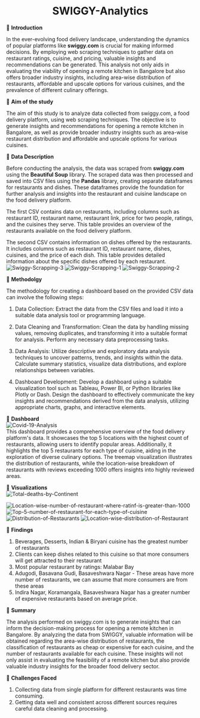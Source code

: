 <h1 align="center" >SWIGGY-Analytics</h1>
                                              
🔘 **Introduction**

In the ever-evolving food delivery landscape, understanding the dynamics of popular platforms like **swiggy.com** is crucial for making informed decisions. By employing web scraping techniques to gather data on restaurant ratings, cuisine, and pricing, valuable insights and recommendations can be generated. This analysis not only aids in evaluating the viability of opening a remote kitchen in Bangalore but also offers broader industry insights, including area-wise distribution of restaurants, affordable and upscale options for various cuisines, and the prevalence of different culinary offerings.

🔘 **Aim of the study**

The aim of this study is to analyze data collected from swiggy.com, a food delivery platform, using web scraping techniques. The objective is to generate insights and recommendations for opening a remote kitchen in Bangalore, as well as provide broader industry insights such as area-wise restaurant distribution and affordable and upscale options for various cuisines.

🔘 **Data Description**

Before conducting the analysis, the data was scraped from **swiggy.com** using the **Beautiful Soup** library. The scraped data was then processed and saved into CSV files using the **Pandas** library, creating separate dataframes for restaurants and dishes. These dataframes provide the foundation for further analysis and insights into the restaurant and cuisine landscape on the food delivery platform.

The first CSV contains data on restaurants, including columns such as restaurant ID, restaurant name, restaurant link, price for two people, ratings, and the cuisines they serve. This table provides an overview of the restaurants available on the food delivery platform.

The second CSV contains information on dishes offered by the restaurants. It includes columns such as restaurant ID, restaurant name, dishes, cuisines, and the price of each dish. This table provides detailed information about the specific dishes offered by each restaurant.
<br>
<img src="https://i.ibb.co/X233D0g/Swiggy-Scrapping-3.png" alt="Swiggy-Scrapping-3" border="0">
<img src="https://i.ibb.co/Yb5FgnT/Swiggy-Scrapping-1.png" alt="Swiggy-Scrapping-1" border="0">
<img src="https://i.ibb.co/mDspsNG/Swiggy-Scrapping-2.png" alt="Swiggy-Scrapping-2" border="0">

🔘 **Methodolgy**

The methodology for creating a dashboard based on the provided CSV data can involve the following steps:

1. Data Collection: Extract the data from the CSV files and load it into a suitable data analysis tool or programming language.

2. Data Cleaning and Transformation: Clean the data by handling missing values, removing duplicates, and transforming it into a suitable format for analysis. Perform any necessary data preprocessing tasks.

3. Data Analysis: Utilize descriptive and exploratory data analysis techniques to uncover patterns, trends, and insights within the data. Calculate summary statistics, visualize data distributions, and explore relationships between variables.

4. Dashboard Development: Develop a dashboard using a suitable visualization tool such as Tableau, Power BI, or Python libraries like Plotly or Dash. Design the dashboard to effectively communicate the key insights and recommendations derived from the data analysis, utilizing appropriate charts, graphs, and interactive elements.

🔘 **Dashboard**<br>
<img src="https://i.ibb.co/56g5TYJ/Covid-19-Analysis.png" alt="Covid-19-Analysis" border="0"><br>
This dashboard provides a comprehensive overview of the food delivery platform's data. It showcases the top 5 locations with the highest count of restaurants, allowing users to identify popular areas. Additionally, it highlights the top 5 restaurants for each type of cuisine, aiding in the exploration of diverse culinary options. The treemap visualization illustrates the distribution of restaurants, while the location-wise breakdown of restaurants with reviews exceeding 1000 offers insights into highly reviewed areas.

🔘 **Visualizations**<br>
<img src="https://i.ibb.co/2svbHBq/Total-deaths-by-Continent.png" alt="Total-deaths-by-Continent" border="0">
<p></p>
<img src="https://i.ibb.co/4Z1Hdkd/Location-wise-number-of-restaurant-where-ratinf-is-greater-than-1000.png" alt="Location-wise-number-of-restaurant-where-ratinf-is-greater-than-1000" border="0">
<img src="https://i.ibb.co/QHpdF3G/Top-5-number-of-restaurant-for-each-type-of-cuisine.png" alt="Top-5-number-of-restaurant-for-each-type-of-cuisine" border="0">
<img src="https://i.ibb.co/6tLXSkR/Distribution-of-Restaurants.png" alt="Distribution-of-Restaurants" border="0">
<img src="https://i.ibb.co/zfbJxhz/Location-wise-distribution-of-Restaurant.png" alt="Location-wise-distribution-of-Restaurant" border="0">

🔘 **Findings**

1. Beverages, Desserts, Indian & Biryani cuisine has the greatest number of restaurants
2. Clients can keep dishes related to this cuisine so that more consumers will get attracted to their restaurant
3. Most popular restaurant by ratings: Malabar Bay
4. Adugodi, Basavana Gudi, Basaveshwara Nagar - These areas have more number of restaurants, we can assume that more consumers are from these areas
5. Indira Nagar, Koramangala, Basaveshwara Nagar has a greater number of expensive restaurants based on average price. 


🔘 **Summary**

The analysis performed on swiggy.com is to generate insights that can inform the decision-making process for opening a remote kitchen in Bangalore. By analyzing the data from SWIGGY, valuable information will be obtained regarding the area-wise distribution of restaurants, the classification of restaurants as cheap or expensive for each cuisine, and the number of restaurants available for each cuisine. These insights will not only assist in evaluating the feasibility of a remote kitchen but also provide valuable industry insights for the broader food delivery sector.

🔘 **Challenges Faced**

1. Collecting data from single platform for different restaurants was time consuming.
2. Getting data well and consistent across different  sources requires careful data cleaning and processing.
